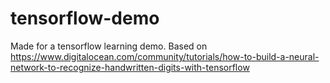 # tensorflow-demo
Made for a tensorflow learning demo.
Based on https://www.digitalocean.com/community/tutorials/how-to-build-a-neural-network-to-recognize-handwritten-digits-with-tensorflow
